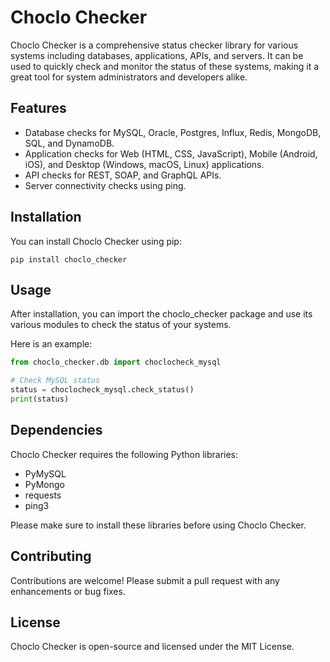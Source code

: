 # Choclo Checker

Choclo Checker is a comprehensive status checker library for various systems including databases, applications, APIs, and servers. It can be used to quickly check and monitor the status of these systems, making it a great tool for system administrators and developers alike.

## Features

- Database checks for MySQL, Oracle, Postgres, Influx, Redis, MongoDB, SQL, and DynamoDB.
- Application checks for Web (HTML, CSS, JavaScript), Mobile (Android, iOS), and Desktop (Windows, macOS, Linux) applications.
- API checks for REST, SOAP, and GraphQL APIs.
- Server connectivity checks using ping.

## Installation

You can install Choclo Checker using pip:

```
pip install choclo_checker
```

## Usage

After installation, you can import the choclo_checker package and use its various modules to check the status of your systems.

Here is an example:

```python
from choclo_checker.db import choclocheck_mysql

# Check MySQL status
status = choclocheck_mysql.check_status()
print(status)
```

## Dependencies

Choclo Checker requires the following Python libraries:

- PyMySQL
- PyMongo
- requests
- ping3

Please make sure to install these libraries before using Choclo Checker.

## Contributing

Contributions are welcome! Please submit a pull request with any enhancements or bug fixes.

## License

Choclo Checker is open-source and licensed under the MIT License.
